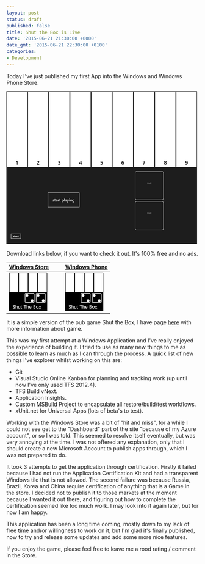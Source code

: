 ```yaml
---
layout: post
status: draft
published: false
title: Shut the Box is Live
date: '2015-06-21 21:30:00 +0000'
date_gmt: '2015-06-21 22:30:00 +0100'
categories:
- Development
---
```


Today I've just published my first App into the Windows and Windows Phone Store.

![Screenshot][3] 

Download links below, if you want to check it out. It's 100% free and no ads.

|[Windows Store][4]|&nbsp;&nbsp;&nbsp;&nbsp;|[Windows Phone][5]|
|---|---|---|
|[![Windows Store Download][2]][4]||[![Windows Phone Download][2]][5]| 

It is a simple version of the pub game Shut the Box, I have page [here][1] with more information about game.

This was my first attempt at a Windows Application and I've really enjoyed the experience of building it. 
I tried to use as many new things to me as possible to learn as much as I can through the process. A quick list
of new things I've explorer whilst working on this are:

 - Git
 - Visual Studio Online Kanban for planning and tracking work (up until now I've only used TFS 2012.4).
 - TFS Build vNext.
 - Application Insights.
 - Custom MSBuild Project to encapsulate all restore/build/test workflows.
 - xUnit.net for Universal Apps (lots of beta's to test).

Working with the Windows Store was a bit of "hit and miss", for a while I could not see get to the "Dashboard" 
part of the site "because of my Azure account", or so I was told. This seemed to resolve itself eventually, but
was very annoying at the time. I was not offered any explanation, only that I should create a new Microsoft Account
to publish apps through, which I was not prepared to do.

It took 3 attempts to get the application through certification. Firstly it failed because I had not run the Application Certification Kit and had a transparent Windows tile that is not allowed.
The second failure was because Russia, Brazil, Korea and China require certification of anything that is a Game 
in the store. I decided not to publish it to those markets at the moment because I wanted it out there, and figuring
out how to complete the certification seemed like too much work. I may look into it again later, but for now I am happy.  

This application has been a long time coming, mostly down to my lack of free time and/or willingness to work on
it, but I'm glad it's finally published, now to try and release some updates and add some more nice features.

If you enjoy the game, please feel free to leave me a rood rating / comment in the Store.


 [1]:\shutthebox
 [2]:\shutthebox\store-icon.png
 [3]:\shutthebox\screenshot.png
 [4]:https://www.microsoft.com/en-us/windows/apps-and-games
 [5]:https://www.microsoft.com/en-gb/store/apps/windows-phone